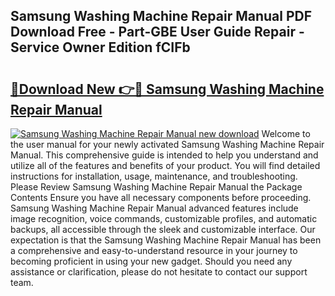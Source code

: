 ## Samsung Washing Machine Repair Manual PDF Download Free - Part-GBE User Guide Repair - Service Owner Edition fCIFb

# <h2><a href="http://cf21866.oget.top/?id=Samsung+Washing+Machine+Repair+Manual">🔗Download New 👉🔴 Samsung Washing Machine Repair Manual</a></h2>

[![Samsung Washing Machine Repair Manual new download](https://i.imgur.com/5g1atiW.png)](http://cf21866.oget.top/?id=Samsung+Washing+Machine+Repair+Manual)
Welcome to the user manual for your newly activated Samsung Washing Machine Repair Manual. This comprehensive guide is intended to help you understand and utilize all of the features and benefits of your product. You will find detailed instructions for installation, usage, maintenance, and troubleshooting. Please Review Samsung Washing Machine Repair Manual the Package Contents Ensure you have all necessary components before proceeding. Samsung Washing Machine Repair Manual advanced features include image recognition, voice commands, customizable profiles, and automatic backups, all accessible through the sleek and customizable interface. Our expectation is that the Samsung Washing Machine Repair Manual has been a comprehensive and easy-to-understand resource in your journey to becoming proficient in using your new gadget. Should you need any assistance or clarification, please do not hesitate to contact our support team.
